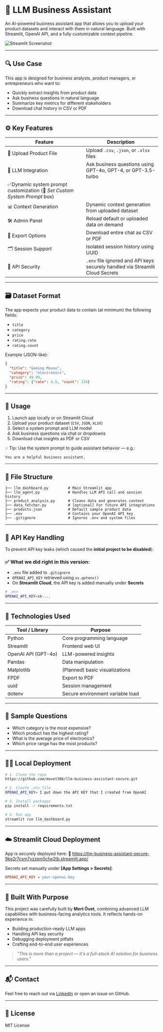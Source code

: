 # 🧠 LLM Business Assistant

An AI-powered business assistant app that allows you to upload your product datasets and interact with them in natural language. Built with Streamlit, OpenAI API, and a fully customizable context pipeline.

![Streamlit Screenshot](https://llm-business-assistant-secure-9kg2r7csm7vzzem5che2tb.streamlit.app)

---

## 🔍 Use Case
This app is designed for business analysts, product managers, or entrepreneurs who want to:

- Quickly extract insights from product data
- Ask business questions in natural language
- Summarize key metrics for different stakeholders
- Download chat history in CSV or PDF

---

## ⚙️ Key Features

| Feature | Description |
|---------|-------------|
| 📂 Upload Product File | Upload `.csv`, `.json`, or `.xlsx` files |
| 🧠 LLM Integration | Ask business questions using GPT-4o, GPT-4, or GPT-3.5-turbo |
| ✅Dynamic system prompt customization (🧠 _Set Custom System Prompt_ box) 
| 📊 Context Generation | Dynamic context generation from uploaded dataset |
| 🛠️ Admin Panel | Reload default or uploaded data on demand |
| 📑 Export Options | Download entire chat as CSV or PDF |
| 🗂 Session Support | Isolated session history using UUID |
| 🔐 API Security | `.env` file ignored and API keys securely handled via Streamlit Cloud Secrets |

---

## 🗃️ Dataset Format
The app expects your product data to contain (at minimum) the following fields:

- `title`
- `category`
- `price`
- `rating.rate`
- `rating.count`

Example (JSON-like):
```json
{
  "title": "Gaming Mouse",
  "category": "electronics",
  "price": 49.99,
  "rating": {"rate": 4.5, "count": 234}
}
```

---

## 🧪 Usage

1. Launch app locally or on Streamlit Cloud
2. Upload your product dataset (`CSV`, `JSON`, `XLSX`)
3. Select a system prompt and LLM model
4. Ask business questions via chat or dropdowns
5. Download chat insights as PDF or CSV

💡 Tip: Use the system prompt to guide assistant behavior — e.g.:
```text
You are a helpful business assistant.
```

---

## 📁 File Structure
```
├── llm_dashboard.py         # Main Streamlit app
├── llm_agent.py             # Handles LLM API call and session history
├── product_analysis.py      # Cleans data and generates context
├── data_fetcher.py          # [optional] For future API integrations
├── products.json            # Default sample product data
├── .env                     # Contains your OpenAI API key
├── .gitignore               # Ignores .env and system files
```

---

## 🔐 API Key Handling

To prevent API key leaks (which caused the **initial project to be disabled**):

### ✅ What we did right in this version:
- `.env` file added to `.gitignore`
- `OPENAI_API_KEY` retrieved using `os.getenv()`
- On **Streamlit Cloud**, the API key is added manually under **Secrets**

```bash
# .env
OPENAI_API_KEY=sk-...
```

---

## 🧰 Technologies Used

| Tool / Library     | Purpose                          |
|--------------------|----------------------------------|
| Python             | Core programming language        |
| Streamlit          | Frontend web UI                  |
| OpenAI API (GPT-4o)| LLM-powered insights             |
| Pandas             | Data manipulation                |
| Matplotlib         | (Planned) basic visualizations   |
| FPDF               | Export to PDF                    |
| uuid               | Session management               |
| dotenv             | Secure environment variable load |

---

## 🧪 Sample Questions
- Which category is the most expensive?
- Which product has the highest rating?
- What is the average price of electronics?
- Which price range has the most products?

---

## 🧑‍💻 Local Deployment
```bash
# 1. Clone the repo
https://github.com/movet306/llm-business-assistant-secure.git

# 2. Create .env file
OPENAI_API_KEY= I put down the API KEY that I created from OpenAI

# 3. Install packages
pip install -r requirements.txt

# 4. Run app
streamlit run llm_dashboard.py
```

---

## ☁️ Streamlit Cloud Deployment
App is securely deployed here:
🔗 https://llm-business-assistant-secure-9kg2r7csm7vzzem5che2tb.streamlit.app/

Secrets set manually under **[App Settings > Secrets]**:
```ini
OPENAI_API_KEY = your-openai-key
```

---

## 🧠 Built With Purpose
This project was carefully built by **Mert Övet**, combining advanced LLM capabilities with business-facing analytics tools. It reflects hands-on experience in:

- Building production-ready LLM apps
- Handling API key security
- Debugging deployment pitfalls
- Crafting end-to-end user experiences

> _"This is more than a project — it's a full-stack AI solution for business users."_

---

## 📬 Contact
Feel free to reach out via [LinkedIn](https://www.linkedin.com/in/mertovet/) or open an issue on GitHub.

---

## 📄 License
MIT License

